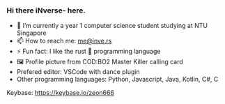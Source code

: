 ### Hi there iNverse- here.

[]()
- 🔭 I’m currently a year 1 computer science student studying at NTU Singapore
- 📫 How to reach me: me@inve.rs
- ⚡ Fun fact: I like the rust 🦀 programming language
- 🖼️ Profile picture from COD:BO2 Master Killer calling card
- Prefered editor: VSCode with dance plugin
- Other programming languages: Python, Javascript, Java, Kotlin, C#, C

Keybase: https://keybase.io/zeon666
